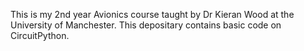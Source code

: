 This is my 2nd year Avionics course taught by Dr Kieran Wood at the University of Manchester. This depositary contains basic code on CircuitPython.